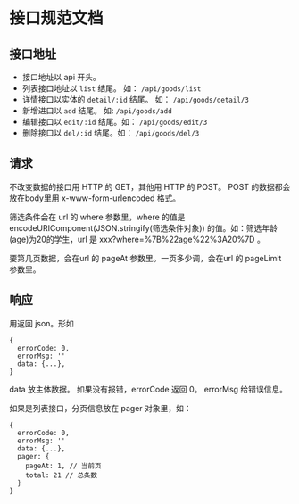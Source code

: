 # 接口规范文档
## 接口地址
* 接口地址以 api 开头。
* 列表接口地址以 `list` 结尾。 如： `/api/goods/list`
* 详情接口以实体的 `detail/:id` 结尾。 如： `/api/goods/detail/3`
* 新增进口以 `add` 结尾。 如: `/api/goods/add`
* 编辑接口以 `edit/:id` 结尾。如： `/api/goods/edit/3`
* 删除接口以 `del/:id` 结尾。如： `/api/goods/del/3`

## 请求
不改变数据的接口用 HTTP 的 GET，其他用 HTTP 的 POST。
POST 的数据都会放在body里用 x-www-form-urlencoded  格式。

筛选条件会在 url 的 where 参数里，where 的值是 encodeURIComponent(JSON.stringify(筛选条件对象)) 的值。如：筛选年龄(age)为20的学生，url 是 xxx?where=%7B%22age%22%3A20%7D 。

要第几页数据，会在url 的 pageAt 参数里。一页多少调，会在url 的 pageLimit 参数里。

## 响应
用返回 json。形如
```
{
  errorCode: 0,
  errorMsg: ''
  data: {...},
}
```

data 放主体数据。 如果没有报错，errorCode 返回 0。 errorMsg 给错误信息。

如果是列表接口，分页信息放在 pager 对象里，如： 
```
{
  errorCode: 0,
  errorMsg: ''
  data: {...},
  pager: {
    pageAt: 1, // 当前页
    total: 21 // 总条数
  }
}
```